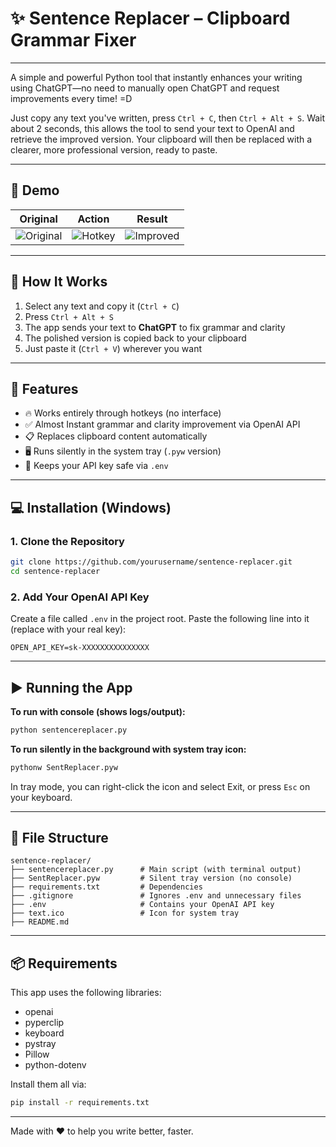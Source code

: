 # ✨ Sentence Replacer – Clipboard Grammar Fixer

---

A simple and powerful Python tool that instantly enhances your writing using ChatGPT—no need to manually open ChatGPT and request improvements every time! =D

Just copy any text you've written, press `Ctrl + C`, then `Ctrl + Alt + S`. Wait about 2 seconds, this allows the tool to send your text to OpenAI and retrieve the improved version. Your clipboard will then be replaced with a clearer, more professional version, ready to paste.

---

## 📸 Demo

| Original | Action | Result |
|----------|--------|--------|
| ![Original](https://i.ibb.co/Mx0yT5JC/orig.png) | ![Hotkey](https://i.ibb.co/vC2j0Nkg/copied.png) | ![Improved](https://i.ibb.co/jkTk02Lr/new.png) |

---

## 🧠 How It Works

1. Select any text and copy it (`Ctrl + C`)
2. Press `Ctrl + Alt + S`
3. The app sends your text to **ChatGPT** to fix grammar and clarity
4. The polished version is copied back to your clipboard
5. Just paste it (`Ctrl + V`) wherever you want

---

## 🚀 Features

- 🔥 Works entirely through hotkeys (no interface)
- ✅ Almost Instant grammar and clarity improvement via OpenAI API
- 📋 Replaces clipboard content automatically
- 🖥️ Runs silently in the system tray (`.pyw` version)
- 🔐 Keeps your API key safe via `.env`

---

## 💻 Installation (Windows)

### 1. Clone the Repository
```bash
git clone https://github.com/yourusername/sentence-replacer.git
cd sentence-replacer
```

### 2. Add Your OpenAI API Key

Create a file called `.env` in the project root. Paste the following line into it (replace with your real key):

```env
OPEN_API_KEY=sk-XXXXXXXXXXXXXXX
```

---

## ▶️ Running the App

**To run with console (shows logs/output):**

```bash
python sentencereplacer.py
```

**To run silently in the background with system tray icon:**

```bash
pythonw SentReplacer.pyw
```

In tray mode, you can right-click the icon and select Exit, or press `Esc` on your keyboard.

---

## 📁 File Structure

```
sentence-replacer/
├── sentencereplacer.py      # Main script (with terminal output)
├── SentReplacer.pyw         # Silent tray version (no console)
├── requirements.txt         # Dependencies
├── .gitignore               # Ignores .env and unnecessary files
├── .env                     # Contains your OpenAI API key
├── text.ico                 # Icon for system tray
├── README.md
```

---

## 📦 Requirements

This app uses the following libraries:

- openai
- pyperclip
- keyboard
- pystray
- Pillow
- python-dotenv

Install them all via:

```bash
pip install -r requirements.txt
```

---

Made with ❤️ to help you write better, faster.